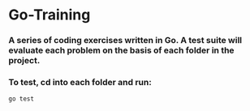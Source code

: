 # Go-Training


### A series of coding exercises written in Go. A test suite will evaluate each problem on the basis of each folder in the project. 

### To test, cd into each folder and run:
`go test`
